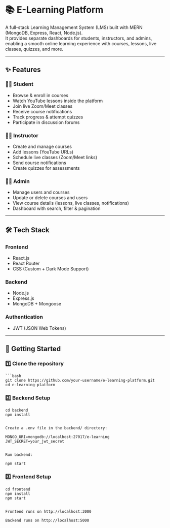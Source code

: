 # 📚 E-Learning Platform

A full-stack Learning Management System (LMS) built with MERN (MongoDB, Express, React, Node.js).  
It provides separate dashboards for students, instructors, and admins, enabling a smooth online learning experience with courses, lessons, live classes, quizzes, and more.

---

## ✨ Features

### 👩‍🎓 Student
- Browse & enroll in courses
- Watch YouTube lessons inside the platform
- Join live Zoom/Meet classes
- Receive course notifications
- Track progress & attempt quizzes
- Participate in discussion forums

### 👨‍🏫 Instructor
- Create and manage courses
- Add lessons (YouTube URLs)
- Schedule live classes (Zoom/Meet links)
- Send course notifications
- Create quizzes for assessments

### 👨‍💻 Admin
- Manage users and courses
- Update or delete courses and users
- View course details (lessons, live classes, notifications)
- Dashboard with search, filter & pagination

---

## 🛠️ Tech Stack

### Frontend
- React.js
- React Router
- CSS (Custom + Dark Mode Support)

### Backend
- Node.js
- Express.js
- MongoDB + Mongoose

### Authentication
- JWT (JSON Web Tokens)

---

## 🚀 Getting Started

### 1️⃣ Clone the repository
    ```bash
    git clone https://github.com/your-username/e-learning-platform.git
    cd e-learning-platform

### 2️⃣ Backend Setup 
    cd backend
    npm install


    Create a .env file in the backend/ directory:

    MONGO_URI=mongodb://localhost:27017/e-learning
    JWT_SECRET=your_jwt_secret


    Run backend:

    npm start

### 3️⃣ Frontend Setup
    cd frontend
    npm install
    npm start


    Frontend runs on http://localhost:3000

    Backend runs on http://localhost:5000
